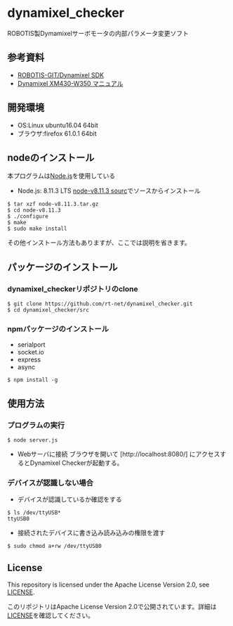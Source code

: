 # dynamixel_checker
ROBOTIS製Dymamixelサーボモータの内部パラメータ変更ソフト

## 参考資料
 * [ROBOTIS-GIT/Dynamixel SDK](https://github.com/ROBOTIS-GIT/DynamixelSDK)
 * [Dynamixel XM430-W350 マニュアル](http://www.besttechnology.co.jp/modules/knowledge/?Dynamixel%20XM430-W350)

## 開発環境
 - OS:Linux ubuntu16.04 64bit
 - ブラウザ:firefox 61.0.1 64bit
 
## nodeのインストール
   本プログラムは[Node.js](https://nodejs.org/ja/)を使用している  

   - Node.js: 8.11.3 LTS
    [node-v8.11.3 sourc](https://nodejs.org/dist/v8.11.3/node-v8.11.3.tar.gz)でソースからインストール
   ``` 
   $ tar xzf node-v8.11.3.tar.gz
   $ cd node-v8.11.3
   $ ./configure
   $ make
   $ sudo make install 
   ```
   その他インストール方法もありますが、ここでは説明を省きます。

## パッケージのインストール
   ### dynamixel_checkerリポジトリのclone
   ```
   $ git clone https://github.com/rt-net/dynamixel_checker.git 
   $ cd dynamixel_checker/src
   ```
   ### npmパッケージのインストール
   - serialport
   - socket.io
   - express
   - async
   ```
   $ npm install -g
   ```
   
## 使用方法
 ### プログラムの実行
   ```
   $ node server.js 
   ```
   * Webサーバに接続
   ブラウザを開いて [http://localhost:8080/] にアクセスするとDynamixel Checkerが起動する。
   
 ### デバイスが認識しない場合 
   * デバイスが認識しているか確認をする
   ```
   $ ls /dev/ttyUSB*  
   ttyUSB0
   ```
   * 接続されたデバイスに書き込み読み込みの権限を渡す
   ```
   $ sudo chmod a+rw /dev/ttyUSB0 
   ```
## License

This repository is licensed under the Apache License Version 2.0, see [LICENSE](./LICENSE).

このリポジトリはApache License Version 2.0で公開されています。詳細は[LICENSE](./LICENSE)を確認してください。
